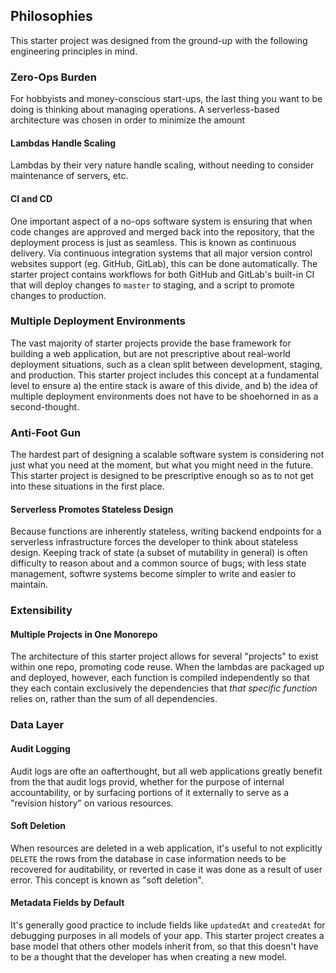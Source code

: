 ## Philosophies

This starter project was designed from the ground-up with the following engineering principles in mind.

### Zero-Ops Burden

For hobbyists and money-conscious start-ups, the last thing you want to be doing is thinking about managing operations. A serverless-based architecture was chosen in order to minimize the amount


#### Lambdas Handle Scaling

Lambdas by their very nature handle scaling, without needing to consider maintenance of servers, etc.

#### CI and CD

One important aspect of a no-ops software system is ensuring that when code changes are approved and merged back into the repository, that the deployment process is just as seamless. This is known as continuous delivery. Via continuous integration systems that all major version control websites support (eg. GitHub, GitLab), this can be done automatically. The starter project contains workflows for both GitHub and GitLab's built-in CI that will deploy changes to `master` to staging, and a script to promote changes to production.

### Multiple Deployment Environments

The vast majority of starter projects provide the base framework for building a web application, but are not prescriptive about real-world deployment situations, such as a clean split between development, staging, and production. This starter project includes this concept at a fundamental level to ensure a) the entire stack is aware of this divide, and b) the idea of multiple deployment environments does not have to be shoehorned in as a second-thought.

### Anti-Foot Gun

The hardest part of designing a scalable software system is considering not just what you need at the moment, but what you might need in the future. This starter project is designed to be prescriptive enough so as to not get into these situations in the first place.

#### Serverless Promotes Stateless Design

Because functions are inherently stateless, writing backend endpoints for a serverless infrastructure forces the developer to think about stateless design. Keeping track of state (a subset of mutability in general) is often difficulty to reason about and a common source of bugs; with less state management, softwre systems become simpler to write and easier to maintain.

### Extensibility

#### Multiple Projects in One Monorepo

The architecture of this starter project allows for several "projects" to exist within one repo, promoting code reuse. When the lambdas are packaged up and deployed, however, each function is compiled independently so that they each contain exclusively the dependencies that _that specific function_ relies on, rather than the sum of all dependencies.

### Data Layer

#### Audit Logging

Audit logs are ofte an oafterthought, but all web applications greatly benefit from the that audit logs provid, whether for the purpose of internal accountability, or by surfacing portions of it externally to serve as a "revision history" on various resources.

#### Soft Deletion

When resources are deleted in a web application, it's useful to not explicitly `DELETE` the rows from the database in case information needs to be recovered for auditability, or reverted in case it was done as a result of user error. This concept is known as "soft deletion".


#### Metadata Fields by Default

It's generally good practice to include fields like `updatedAt` and `createdAt` for debugging purposes in all models of your app. This starter project creates a base model that others other models inherit from, so that this doesn't have to be a thought that the developer has when creating a new model.

